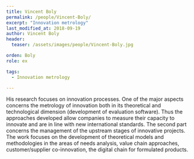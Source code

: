 ```yaml
---
title: Vincent Boly
permalink: /people/Vincent-Boly/
excerpt: "Innovation metrology"
last_modified_at: 2018-09-19
author: Vincent Boly
header:
  teaser: /assets/images/people/Vincent-Boly.jpg

orden: Boly
role: ex

tags:
  - Innovation metrology

---
```



His research focuses on innovation processes. One of the major aspects concerns the metrology of innovation both in its theoretical and technological dimension (development of evaluation software). Thus the approaches developed allow companies to measure their capacity to innovate and are in line with new international standards. The second part concerns the management of the upstream stages of innovative projects. The work focuses on the development of theoretical models and methodologies in the areas of needs analysis, value chain approaches, customer/supplier co-innovation, the digital chain for formulated products.
